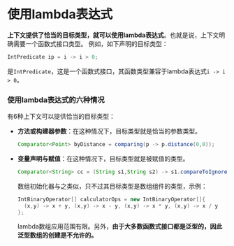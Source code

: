 使用lambda表达式
============================
**上下文提供了恰当的目标类型，就可以使用lambda表达式**。也就是说，上下文明确需要一个函数式接口类型。
例如，如下声明的目标类型：
```java
IntPredicate ip = i -> i > 0;
```
是`IntPredicate`，这是一个函数式接口，其函数类型兼容于lambda表达式`i -> i > 0`。

### 使用lambda表达式的六种情况
有6种上下文可以提供恰当的目标类型：
+ **方法或构建器参数**：在这种情况下，目标类型就是恰当的参数类型。
  ```java
  Comparator<Point> byDistance = comparing(p -> p.distance(0,0));
  ```
+ **变量声明与赋值**：在这种情况下，目标类型就是被赋值的类型。

  ```java
  Comparator<String> cc = (String s1,String s2) -> s1.compareToIgnoreCase(s2);
  ```
  数组初始化器与之类似，只不过其目标类型是数组组件的类型，示例：
  ```java
  IntBinaryOperator[] calculatorOps = new IntBinaryOperator[]{
    (x,y) -> x + y, (x,y) -> x - y, (x,y) -> x * y, (x,y) -> x / y
  };
  ```
  lambda数组应用范围有限。另外，**由于大多数函数式接口都是泛型的，因此泛型数组的创建是不允许的。**
